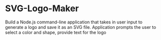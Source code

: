 # SVG-Logo-Maker
Build a Node.js command-line application that takes in user input to generate a logo and save it as an SVG file.  Application prompts the user to select a color and shape, provide text for the logo
